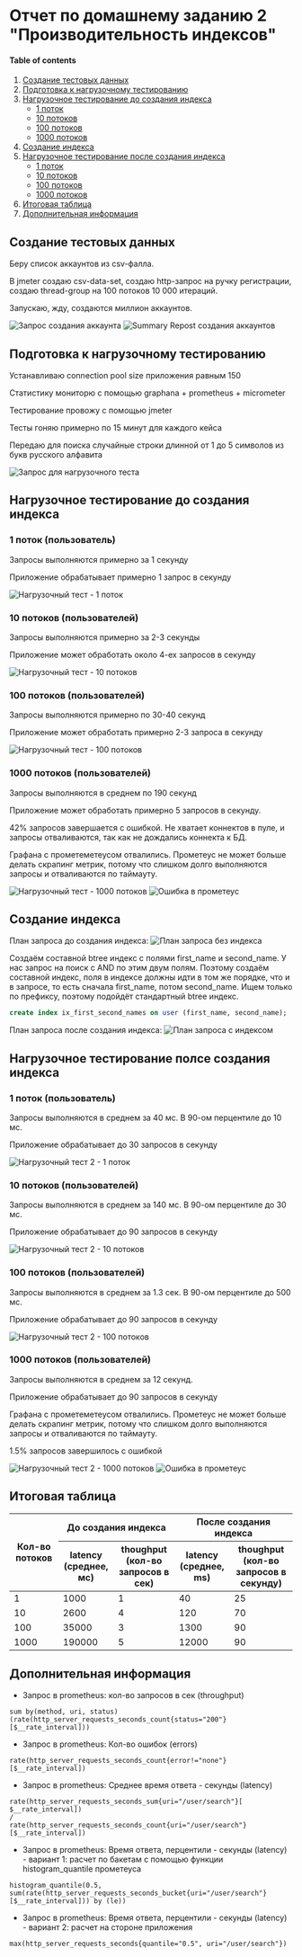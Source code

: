 # Отчет по домашнему заданию 2 "Производительность индексов"

#### Table of contents

1. [Создание тестовых данных](#test-data)
2. [Подготовка к нагрузочному тестированию](#prepare)
3. [Нагрузочное тестирование до создания индекса](#perf-test-before)
    - [1 поток](#perf-test-before-1)
    - [10 потоков](#perf-test-before-10)
    - [100 потоков](#perf-test-before-100)
    - [1000 потоков](#perf-test-before-1000)
4. [Создание индекса](#perf-test-after)
5. [Нагрузочное тестирование после создания индекса](#perf-test-after)
    - [1 поток](#perf-test-after-1)
    - [10 потоков](#perf-test-after-10)
    - [100 потоков](#perf-test-after-100)
    - [1000 потоков](#perf-test-after-1000)
6. [Итоговая таблица](#result-table)
7. [Дополнительная информация](#info)

<a id="test-data"></a>
## Создание тестовых данных
Беру список аккаунтов из csv-фалла.

В jmeter создаю csv-data-set, создаю http-запрос на ручку регистрации, создаю thread-group на 100 потоков 10 000 итераций.

Запускаю, жду, создаются миллион аккаунтов.

<img title="Запрос создания аккаунта" alt="Запрос создания аккаунта" src="img/img-create-request.png">
<img title="Summary Repost создания аккаунтов" alt="Summary Repost создания аккаунтов" src="img/img-create-summary.png">


<a id="prepare"></a>
## Подготовка к нагрузочному тестированию

Устанавливаю connection pool size приложения равным 150

Статистику мониторю с помощью graphana + prometheus + micrometer

Тестирование провожу с помощью jmeter

Тесты гоняю примерно по 15 минут для каждого кейса

Передаю для поиска случайные строки длинной от 1 до 5 символов из букв русского алфавита

<img title="Запрос для нагрузочного теста" alt="Запрос для нагрузочного теста" src="img/img-perf-test-request.png">


<a id="perf-test-before"></a>
## Нагрузочное тестирование до создания индекса

<a id="perf-test-before-1"></a>
### 1 поток (пользователь)

Запросы выполняются примерно за 1 секунду

Приложение обрабатывает примерно 1 запрос в секунду

<img title="Нагрузочный тест - 1 поток" alt="Нагрузочный тест - 1 поток" src="img/img-perf-test-1-threads.png">

<a id="perf-test-before-10"></a>
### 10 потоков (пользователей)

Запросы выполняются примерно за 2-3 секунды

Приложение может обработать около 4-ех запросов в секунду

<img title="Нагрузочный тест - 10 потоков" alt="Нагрузочный тест - 10 потоков" src="img/img-perf-test-10-threads.png">

<a id="perf-test-before-100"></a>
### 100 потоков (пользователей)

Запросы выполняются примерно по 30-40 секунд

Приложение может обработать примерно 2-3 запроса в секунду

<img title="Нагрузочный тест - 100 потоков" alt="Нагрузочный тест - 100 потоков" src="img/img-perf-test-100-threads.png">

<a id="perf-test-before-1000"></a>
### 1000 потоков (пользователей)

Запросы выполняются в среднем по 190 секунд

Приложение может обработать примерно 5 запросов в секунду.

42% запросов завершается с ошибкой. Не хватает коннектов в пуле, и запросы отваливаются, так как не дождались коннекта к БД.

Графана с прометеметеусом отвалились. Прометеус не может больше делать скрапинг метрик, потому что слишком долго выполняются запросы и отваливаются по таймауту.

<img title="Нагрузочный тест - 1000 потоков" alt="Нагрузочный тест - 1000 потоков" src="img/img-perf-test-1000-threads.png">
<img title="Ошибка в прометеус" alt="Ошибка в прометеус" src="img/img-prometheus-error.png">


<a id="index-creation"></a>
## Создание индекса

План запроса до создания индекса:
<img title="План запроса без индекса" alt="План запроса без индекса" src="./img/img-query-plan-before.png">

Создаём составной btree индекс с полями first_name и second_name. У нас запрос на поиск с AND по этим двум полям.
Поэтому создаём составной индекс, поля в индексе должны идти в том же порядке, что и в запросе, то есть сначала first_name, потом second_name. Ищем только по префиксу, поэтому подойдёт стандартный btree индекс.

```sql
create index ix_first_second_names on user (first_name, second_name);
```

План запроса после создания индекса:
<img title="План запроса с индексом" alt="План запроса с индексом" src="./img/img-query-plan-after.png">


<a id="perf-test-after"></a>
## Нагрузочное тестирование полсе создания индекса

<a id="perf-test-after-1"></a>
### 1 поток (пользователь)

Запросы выполняются в среднем за 40 мс. В 90-ом перцентиле до 10 мс.

Приложение обрабатывает до 30 запросов в секунду

<img title="Нагрузочный тест 2 - 1 поток" alt="Нагрузочный тест 2 - 1 поток" src="img/img-perf-test-1-threads-2.png">

<a id="perf-test-after-10"></a>
### 10 потоков (пользователей)

Запросы выполняются в среднем за 140 мс. В 90-ом перцентиле до 30 мс.

Приложение обрабатывает до 90 запросов в секунду

<img title="Нагрузочный тест 2 - 10 потоков" alt="Нагрузочный тест 2 - 10 потоков" src="img/img-perf-test-10-threads-2.png">

<a id="perf-test-after-100"></a>
### 100 потоков (пользователей)

Запросы выполняются в среднем за 1.3 сек. В 90-ом перцентиле до 500 мс.

Приложение обрабатывает до 90 запросов в секунду

<img title="Нагрузочный тест 2 - 100 потоков" alt="Нагрузочный тест 2 - 100 потоков" src="img/img-perf-test-100-threads-2.png">

<a id="perf-test-after-1000"></a>
### 1000 потоков (пользователей)

Запросы выполняются в среднем за 12 секунд.

Приложение обрабатывает до 90 запросов в секунду

Графана с прометеметеусом отвалились. Прометеус не может больше делать скрапинг метрик, потому что слишком долго выполняются запросы и отваливаются по таймауту.

1.5% запросов завершилось с ошибкой

<img title="Нагрузочный тест 2 - 1000 потоков" alt="Нагрузочный тест 2 - 1000 потоков" src="img/img-perf-test-1000-threads-2.png">
<img title="Ошибка в прометеус" alt="Ошибка в прометеус" src="img/img-prometheus-error.png">


<a id="result-table"></a>
## Итоговая таблица
<table class="tg">
<thead>
  <tr>
    <th class="tg-fymr" rowspan="2">Кол-во потоков</th>
    <th class="tg-fymr" colspan="2">До создания индекса</th>
    <th class="tg-fymr" colspan="2">После создания индекса</th>
  </tr>
  <tr>
    <th class="tg-fymr">latency <br> (среднее, мс)</th>
    <th class="tg-fymr">thoughput  <br>(кол-во запросов  в сек)</th>
    <th class="tg-fymr">latency  <br>(среднее, ms)</th>
    <th class="tg-fymr">thoughput  <br>(кол-во запросов  в секунду)</th>
  </tr>
</thead>
<tbody>
  <tr>
    <td class="tg-0pky">1</td>
    <td class="tg-0pky">1000</td>
    <td class="tg-0pky">1</td>
    <td class="tg-0pky">40</td>
    <td class="tg-0pky">25</td>
  </tr>
  <tr>
    <td class="tg-0pky">10</td>
    <td class="tg-0pky">2600</td>
    <td class="tg-0pky">4</td>
    <td class="tg-0pky">120</td>
    <td class="tg-0pky">70</td>
  </tr>
  <tr>
    <td class="tg-0pky">100</td>
    <td class="tg-0pky">35000</td>
    <td class="tg-0pky">3</td>
    <td class="tg-0pky">1300</td>
    <td class="tg-0pky">90</td>
  </tr>
  <tr>
    <td class="tg-0pky">1000</td>
    <td class="tg-0pky">190000</td>
    <td class="tg-0pky">5</td>
    <td class="tg-0pky">12000</td>
    <td class="tg-0pky">90</td>
  </tr>
</tbody>
</table>


<a id="info"></a>
## Дополнительная информация
- Запрос в prometheus: кол-во запросов в сек (throughput)
```
sum by(method, uri, status) (rate(http_server_requests_seconds_count{status="200"}[$__rate_interval]))
```

- Запрос в prometheus: Кол-во ошибок (errors)
```
rate(http_server_requests_seconds_count{error!="none"}[$__rate_interval])
```

- Запрос в prometheus: Среднее время ответа - секунды (latency)
```
rate(http_server_requests_seconds_sum{uri="/user/search"}[ $__rate_interval]) 
/ 
rate(http_server_requests_seconds_count{uri="/user/search"}[$__rate_interval])
```

- Запрос в prometheus: Время ответа, перцентили - секунды (latency) - вариант 1: расчет по бакетам с помощью функции histogram_quantile прометеуса
```
histogram_quantile(0.5, sum(rate(http_server_requests_seconds_bucket{uri="/user/search"}[$__rate_interval])) by (le))
```

- Запрос в prometheus: Время ответа, перцентили - секунды (latency) - вариант 2: расчет на стороне приложения
```
max(http_server_requests_seconds{quantile="0.5", uri="/user/search"})
```
